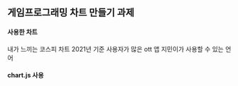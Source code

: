 ## 게임프로그래밍 차트 만들기 과제

#### 사용한 차트

내가 느끼는 코스피 차트
2021년 기준 사용자가 많은 ott 앱
지민이가 사용할 수 있는 언어 

#### chart.js 사용
